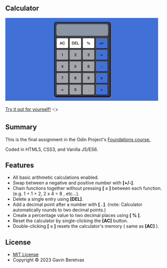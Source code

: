 ## Calculator


![Calculator Gif](calculator_gif.gif)

[Try it out for yourself!](https://gavinberetvas.github.io/calculator/)   :point_left:

## Summary 


This is the final assignment in the Odin Project's [Foundations course.](https://www.theodinproject.com/lessons/foundations-calculator)

Coded in HTML5, CSS3, and Vanilla JS/ES6. 

## Features


* All basic arithmetic calculations enabled.
* Swap between a negative and positive number with **[+/-]**.
* Chain functions together without pressing 
**[ = ]** between each function. (e.g. 1 + 1 + 2, 2 x 4 ÷ 8 , etc...).
* Delete a single entry using **[DEL]**.
* Add a decimal point after a number with  **[ . ]**.
(note: Calculator automatically rounds to two decimal points.)
* Create a percentage value to two decimal places using **[ % ]**.
* Reset the calculator by single-clicking the **[AC]** button. 
* Double-clicking **[ = ]** resets the calculator's memory ( same as **[AC]** ).

## License

* [MIT License](https://opensource.org/license/mit/)
* Copyright © 2023 Gavin Beretvas

